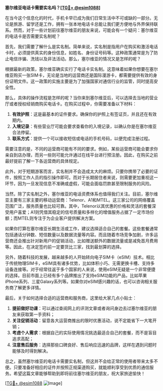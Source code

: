 **塞尔维亚电话卡需要实名吗？[[TG💪+ @esim1088](https://t.me/s/esim1088)]**

在当今这个信息化的时代，手机卡早已成为我们日常生活中不可或缺的一部分。无论是旅游、留学还是工作，拥有一张本地电话卡总能让我们更方便地与外界保持联系。然而，对于一些计划前往塞尔维亚的朋友来说，可能会有一个疑问：塞尔维亚的电话卡是否需要实名制呢？

首先，我们需要了解什么是实名制。简单来说，实名制是指用户在购买和激活电话卡时，必须提供真实的身份信息，如姓名、身份证号码等。这种政策通常是为了防止电信诈骗、洗钱以及非法活动。那么，塞尔维亚的情况又是怎样的呢？

根据最新的政策，塞尔维亚确实实行了电话卡实名制。这意味着如果你想要在塞尔维亚购买一张SIM卡，无论是当地的运营商还是国际漫游卡，都需要提供有效的身份证明文件。这一政策的实施主要是为了加强国家对通信行业的监管，同时提高安全性。

那么，具体的操作流程是怎样的呢？当你来到塞尔维亚后，可以选择去当地的营业厅或者授权经销商购买电话卡。在购买过程中，你需要准备以下材料：

1. **有效护照**：这是最基本的证件要求。确保你的护照上有签证页，并且还在有效期内。
2. **入境记录**：有些营业厅可能会要求查看你的入境记录，以确认你是在塞尔维亚合法停留。
3. **联系方式**：提供一个可以接收短信或电话的手机号码，以便完成注册过程。

需要注意的是，不同的运营商可能有不同的要求。例如，某些运营商可能会要求你亲自到店办理，而另一些则可能允许通过在线平台进行预注册。因此，在购买之前最好提前了解一下各运营商的具体规定。

此外，对于短期游客而言，实名制并不会造成太大的麻烦。只要你携带了必要的证件，按照工作人员的指引操作即可。而对于长期居住者来说，则需要更加重视这一环节，因为一旦发现信息不准确或虚假，可能会面临罚款甚至限制服务的风险。

当然，除了实名制之外，塞尔维亚的电话资费体系也值得我们关注。目前，塞尔维亚主要有三家主要的移动运营商：Telenor、A1和MTEL。这三家公司的网络覆盖范围广泛，服务质量也比较可靠。其中，Telenor以其优惠的价格和灵活的套餐深受用户喜爱；A1则凭借其稳定的信号质量和多样化的增值服务占据了一定市场份额；而MTEL则专注于为企业客户提供解决方案。

如果你打算在塞尔维亚长期生活或工作，建议选择适合自己的套餐。这些套餐通常包括通话分钟数、短信数量以及数据流量等内容。而且随着市场竞争加剧，许多运营商还会推出针对新用户的促销活动，比如赠送额外的数据流量或是减免首月费用等。因此，在决定签约前一定要货比三家，找到最划算的选择。

另外，随着科技的发展，越来越多的人开始转向电子SIM卡（eSIM）技术。相比于传统物理SIM卡，eSIM具有诸多优势，比如体积小巧、无需更换卡槽、支持多设备连接等。对于经常往返于多个国家的人来说，使用eSIM无疑是一个非常便捷的选择。目前市面上已经有多个品牌推出了支持eSIM功能的产品，比如苹果iPhone系列、三星Galaxy系列等。如果你对eSIM感兴趣的话，也可以咨询相关服务商了解更多详情。

最后，关于如何选择合适的运营商和服务商，这里给大家几点小贴士：

1. **提前做好功课**：可以通过查阅网上的评测文章或者询问身边去过塞尔维亚的朋友来获取第一手资料；
2. **关注促销活动**：留意各大运营商推出的限时优惠活动，说不定能省下一大笔开销；
3. **考虑个人需求**：根据自己的实际使用情况挑选最适合自己的套餐，而不是盲目追求高配；
4. **注意售后服务**：选择那些口碑良好、售后响应迅速的品牌，这样在遇到问题时能够及时得到解决。

总之，虽然塞尔维亚的电话卡需要实名制，但这并不会给正常的使用者带来太多不便。只要准备好相应的证件并按照正规渠道购买，就能顺利享受到优质的通信服务。希望这篇文章能够帮助到即将前往塞尔维亚的朋友，祝大家旅途愉快！

[[TG💪+ @esim1088](https://t.me/s/esim1088) ![Image](https://i.postimg.cc/4NQfJmqS/Snipaste-2025-05-13-00-14-12.png)]